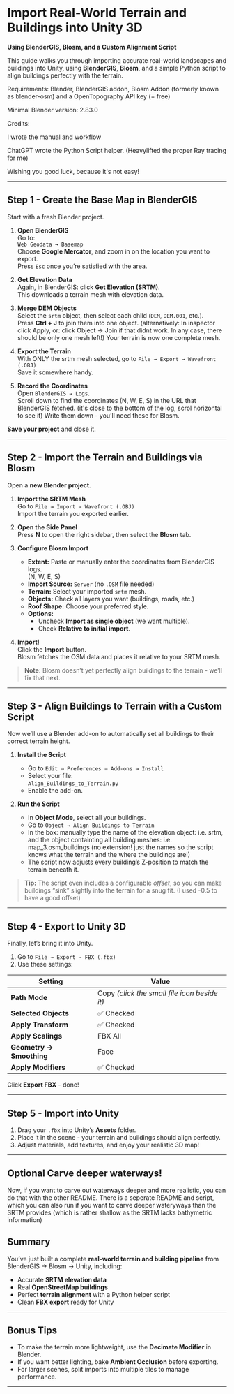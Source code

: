# Import Real-World Terrain and Buildings into Unity 3D  
**Using BlenderGIS, Blosm, and a Custom Alignment Script**

This guide walks you through importing accurate real-world landscapes and buildings into Unity, using **BlenderGIS**, **Blosm**, and a simple Python script to align buildings perfectly with the terrain.

Requirements: Blender, BlenderGIS addon, Blosm Addon (formerly known as blender-osm) and a OpenTopography API key (= free)

Minimal Blender version: 2.83.0

Credits: 

I wrote the manual and workflow

ChatGPT wrote the Python Script helper. (Heavylifted the proper Ray tracing for me)

Wishing you good luck, because it's not easy!

---

## Step 1 - Create the Base Map in BlenderGIS

Start with a fresh Blender project.

1. **Open BlenderGIS**  
   Go to:  
   `Web Geodata → Basemap`  
   Choose **Google Mercator**, and zoom in on the location you want to export.  
   Press `Esc` once you’re satisfied with the area.

2. **Get Elevation Data**  
   Again, in BlenderGIS: click **Get Elevation (SRTM)**.  
   This downloads a terrain mesh with elevation data.

3. **Merge DEM Objects**  
   Select the `srtm` object, then select each child (`DEM`, `DEM.001`, etc.).  
   Press **Ctrl + J** to join them into one object.  (alternatively: In inspector click Apply, or: click Object -> Join if that didnt work. In any case, there should be only one mesh left!)
   Your terrain is now one complete mesh.

4. **Export the Terrain**  
   With ONLY the srtm mesh selected, go to `File → Export → Wavefront (.OBJ)`  
   Save it somewhere handy.

5. **Record the Coordinates**  
   Open `BlenderGIS → Logs`.  
   Scroll down to find the coordinates (N, W, E, S) in the URL that BlenderGIS fetched. (it's close to the bottom of the log, scrol horizontal to see it)
   Write them down - you’ll need these for Blosm.

**Save your project** and close it.

---

## Step 2 - Import the Terrain and Buildings via Blosm

Open a **new Blender project**.

1. **Import the SRTM Mesh**  
   Go to `File → Import → Wavefront (.OBJ)`  
   Import the terrain you exported earlier.

2. **Open the Side Panel**  
   Press **N** to open the right sidebar, then select the **Blosm** tab.

3. **Configure Blosm Import**
   - **Extent:** Paste or manually enter the coordinates from BlenderGIS logs.  
     (N, W, E, S)
   - **Import Source:** `Server` (no `.OSM` file needed)
   - **Terrain:** Select your imported `srtm` mesh.
   - **Objects:** Check all layers you want (buildings, roads, etc.)
   - **Roof Shape:** Choose your preferred style.
   - **Options:**  
     - Uncheck **Import as single object** (we want multiple).  
     - Check **Relative to initial import**.

4. **Import!**  
   Click the **Import** button.  
   Blosm fetches the OSM data and places it relative to your SRTM mesh.

> **Note:** Blosm doesn’t yet perfectly align buildings to the terrain - we’ll fix that next.

---

## Step 3 - Align Buildings to Terrain with a Custom Script

Now we’ll use a Blender add-on to automatically set all buildings to their correct terrain height.

1. **Install the Script**
   - Go to `Edit → Preferences → Add-ons → Install`
   - Select your file:  
     `Align_Buildings_to_Terrain.py`
   - Enable the add-on.

2. **Run the Script**
   - In **Object Mode**, select all your buildings.
   - Go to `Object → Align Buildings to Terrain`
   - In the box: manually type the name of the elevation object: i.e. srtm, and the object containting all building meshes: i.e. map_3.osm_buildings (no extension! just the names so the script knows what the terrain and the where the buildings are!)
   - The script now adjusts every building’s Z-position to match the terrain beneath it.

>  **Tip:** The script even includes a configurable *offset*, so you can make buildings “sink” slightly into the terrain for a snug fit. (I used -0.5 to have a good offset)

---

##  Step 4 - Export to Unity 3D

Finally, let’s bring it into Unity.

1. Go to `File → Export → FBX (.fbx)`
2. Use these settings:

| Setting | Value |
|----------|--------|
| **Path Mode** | Copy *(click the small file icon beside it)* |
| **Selected Objects** | ✅ Checked |
| **Apply Transform** | ✅ Checked |
| **Apply Scalings** | FBX All |
| **Geometry → Smoothing** | Face |
| **Apply Modifiers** | ✅ Checked |

Click **Export FBX** - done!

---

## Step 5 - Import into Unity

1. Drag your `.fbx` into Unity’s **Assets** folder.  
2. Place it in the scene - your terrain and buildings should align perfectly.  
3. Adjust materials, add textures, and enjoy your realistic 3D map!

---

## Optional Carve deeper waterways!
Now, if you want to carve out waterways deeper and more realistic, you can do that with the other README. There is a seperate README and script, which you can also run if you want to carve deeper wateryways than the SRTM provides (which is rather shallow as the SRTM lacks bathymetric information)

## Summary

You’ve just built a complete **real-world terrain and building pipeline** from BlenderGIS → Blosm → Unity, including:
- Accurate **SRTM elevation data**  
- Real **OpenStreetMap buildings**  
- Perfect **terrain alignment** with a Python helper script  
- Clean **FBX export** ready for Unity  

---

## Bonus Tips

- To make the terrain more lightweight, use the **Decimate Modifier** in Blender.  
- If you want better lighting, bake **Ambient Occlusion** before exporting.  
- For larger scenes, split imports into multiple tiles to manage performance.

---

